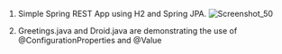 1. Simple Spring REST App using H2 and Spring JPA.
![Screenshot_50](https://user-images.githubusercontent.com/48391922/115628403-42761480-a309-11eb-9e59-bd43e68f84a3.png)

2. Greetings.java and Droid.java are demonstrating the use of @ConfigurationProperties and @Value
